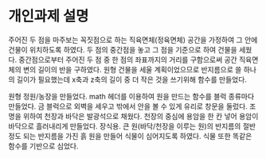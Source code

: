 # 개인과제 설명

주어진 두 점을 마주보는 꼭짓점으로 하는 직육면체(정육면체) 공간을 가정하여 그 안에 건물이 위치하도록 하였다.
두 점의 중간점을 놓고 그 점을 기준으로 하여 건물을 세웠다.
중간점으로부터 주어진 두 점 중 한 점의 좌표까지의 거리를 구함으로써 공간 직육면체의 변의 길이의 반을 구하였다.
원형 건물을 세울 계획이었으므로 반지름으로 쓸 하나의 길이가 필요했는데 x축과 z축의 길이 중 더 작은 것을 쓰기위해 함수를 만들었다.

원형 정원/농장을 만들었다.
math 헤더를 이용하여 원을 만드는 함수를 블럭 종류마다 만들었다.
금 블럭으로 외벽을 세우고 밖에서 안을 볼 수 있게 유리로 창문을 둘렀다.
조명을 위하여 천장과 바닥은 발광석으로 채웠다.
천장의 중심에 용암을 한 칸 넣어 용암이 바닥으로 흘러내리게 만들었다. 장식용.
큰 원(바닥/천장을 이루는 원)의 반지름의 절반 정도 되는 반지름을 가진 흙 원을 만들어 식물이 심어지도록 하였다. 식물 또한 똑같은 함수를 기반으로 심었다.

